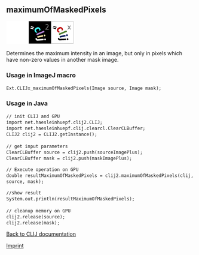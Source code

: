 ## maximumOfMaskedPixels
<img src="images/mini_empty_logo.png"/><img src="images/mini_clij2_logo.png"/><img src="images/mini_clijx_logo.png"/>

Determines the maximum intensity in an image, but only in pixels which have non-zero values in another mask image.

### Usage in ImageJ macro
```
Ext.CLIJx_maximumOfMaskedPixels(Image source, Image mask);
```


### Usage in Java
```
// init CLIJ and GPU
import net.haesleinhuepf.clij2.CLIJ;
import net.haesleinhuepf.clij.clearcl.ClearCLBuffer;
CLIJ2 clij2 = CLIJ2.getInstance();

// get input parameters
ClearCLBuffer source = clij2.push(sourceImagePlus);
ClearCLBuffer mask = clij2.push(maskImagePlus);
```

```
// Execute operation on GPU
double resultMaximumOfMaskedPixels = clij2.maximumOfMaskedPixels(clij, source, mask);
```

```
//show result
System.out.println(resultMaximumOfMaskedPixels);

// cleanup memory on GPU
clij2.release(source);
clij2.release(mask);
```


[Back to CLIJ documentation](https://clij.github.io/)

[Imprint](https://clij.github.io/imprint)
